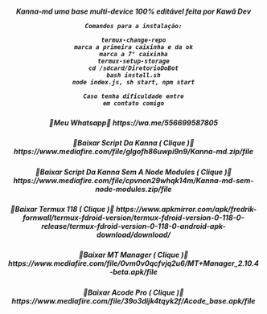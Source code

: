 <p align="center">
<h5 align="center">
Kanna-md uma base multi-device 100% editável feita por Kawã Dev

```
Comandos para a instalação:

termux-change-repo
marca a primeira caixinha e da ok
marca a 7° caixinha
termux-setup-storage
cd /sdcard/DiretorioDoBot
bash install.sh
node index.js, sh start, npm start

Caso tenha dificuldade entre
em contato comigo
```

<div align="center">
</div>
<p align="center">
<h5 align="center">           
💮Meu Whatsapp💮
https://wa.me/556699587805

<p align="center">
<h5 align="center">           
💮Baixar Script Da Kanna ( Clique )💮
https://www.mediafire.com/file/glgofh86uwpi9n9/Kanna-md.zip/file

<p align="center">
<h5 align="center">           
💮Baixar Script Da Kanna Sem A Node Modules ( Clique )💮
https://www.mediafire.com/file/cpvnon29whqk14m/Kanna-md-sem-node-modules.zip/file

<p align="center">
<h5 align="center">           
💮Baixar Termux 118 ( Clique )💮
https://www.apkmirror.com/apk/fredrik-fornwall/termux-fdroid-version/termux-fdroid-version-0-118-0-release/termux-fdroid-version-0-118-0-android-apk-download/download/

<p align="center">
<h5 align="center">           
💮Baixar MT Manager ( Clique )💮
https://www.mediafire.com/file/0vm0v0qcfvjq2u6/MT+Manager_2.10.4-beta.apk/file

<div align="center">
</div>
<p align="center">
<h5 align="center">           
💮Baixar Acode Pro ( Clique )💮
https://www.mediafire.com/file/39o3dijk4tqyk2f/Acode_base.apk/file
